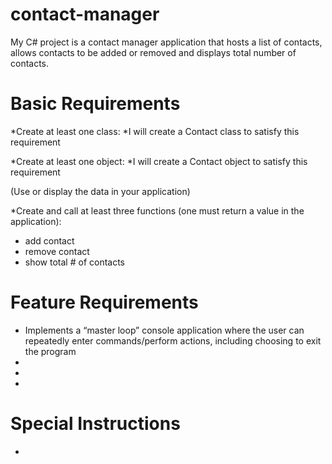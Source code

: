# contact-manager

My C# project is a contact manager application that hosts a list of contacts, allows contacts to be added or removed and displays total number of contacts.

# Basic Requirements

*Create at least one class:
 *I will create a Contact class to satisfy this requirement

*Create at least one object:
 *I will create a Contact object to satisfy this requirement

(Use or display the data in your application)
 

*Create and call at least three functions (one must return a value in the application):
 * add contact
 * remove contact
 * show total # of contacts

# Feature Requirements

* Implements a “master loop” console application where the user can repeatedly enter commands/perform actions, including choosing to exit the program
*  
* 
* 

# Special Instructions

*